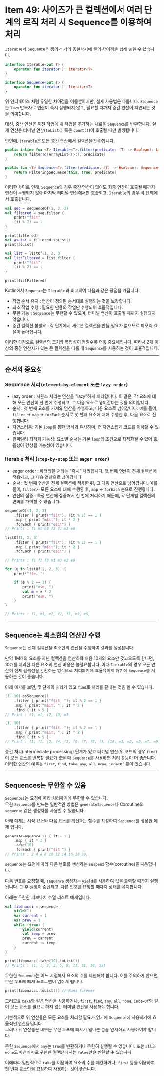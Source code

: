 # Item 49: 사이즈가 큰 컬렉션에서 여러 단계의 로직 처리 시 Sequence를 이용하여 처리

`Iterable`과 `Sequence`은 정의가 거의 동일하기에 둘의 차이점을 쉽게 놓칠 수 있습니다.

```kotlin
interface Iterable<out T> {
    operator fun iterator(): Iterator<T>
}

interface Sequence<out T> {
    operator fun iterator(): Iterator<T>
}
```

위 인터페이스 처럼 유일한 차이점을 이름뿐이지만, 실제 사용법은 다릅니다.
`Sequence`는 `lazy` 반복자로 연산이 즉시 실행되지 않고, 필요할 때까지 중간 연산이 지연되는 것을 의미합니다.

대신, 중간 연산은 이전 작업에 새 작업을 추가하는 새로운 `Sequence`를 반환합니다.
실제 연산은 터미널 연산(`toList()` 혹은 `count()`)이 호출될 때만 발생됩니다.

반면에, `Iterable`은 모든 중간 연산에서 컬렉션을 반환합니다.

```kotlin
public inline fun <T> Iterable<T>.filter(predicate: (T) -> Boolean): List<T> {
    return filterTo(ArrayList<T>(), predicate)
}

public fun <T> Sequence<T>.filter(predicate: (T) -> Boolean): Sequence<T> {
    return FilteringSequence(this, true, predicate)
}
```

이러한 차이로 인해, `Sequence`의 경우 중간 연산이 많아도 최종 연산이 호출될 때까지 연산이 수행되지 않아 마지막 터미널 연산에서만 호출되고,
`Iterable`의 경우 각 단꼐에서 호출됩니다.

```kotlin
val seq = sequenceOf(1, 2, 3)
val filtered = seq.filter {
    print("f$it")
    (it % 2) == 1
}

print(filtered)
val asList = filtered.toList()
print(asList)

val list = listOf(1, 2, 3)
val listFiltered = list.filter {
    print("f$it")
    (it % 2) == 1
}

print(listFiltered)
```

Kotlin에서 `Sequence`는 `Iterable`과 비교하여 다음과 같은 장점을 가집니다.

- 작업 순서 유지 : 연산이 정의된 순서대로 실행되는 것을 보장합니다.
- 최소 작업 수행 : 필요한 만큼의 작업만 수행되어 효율적입니다.
- 무한 가능 : `Sequence`는 무한할 수 있으며, 터미널 연산이 호출될 때까지 실행되지 않습니다.
- 중간 컬렉션 불필요 : 각 단계에서 새로운 컬렉션을 만들 필요가 없으므로 메모리 효율이 높아집니다.

이러한 이점으로 컬렉션의 크기와 복잡성이 커질수록 더욱 중요해집니다.
따라서 2개 이상의 중간 연산자가 있는 큰 컬렉션을 다룰 때 `Sequence`를 사용하는 것이 효율적입니다.

---

## 순서의 중요성

### Sequence 처리 (`element-by-element` 또는 `lazy order`)

- lazy order : 시퀀스 처리는 연산을 "lazy"하게 처리합니다. 이 말은, 각 요소에 대해 모든 연산이 한 번에 수행되고, 그 다음 요소로 넘어간다는 것을 의미합니다.
- 순서 : 첫 번째 요소를 가져와 연산을 수행하고, 다음 요소로 넘어갑니다. 예를 들어, `filter` -> `map` -> `forEach` 순서로 첫 번째 요소에 대해 수행한 후, 다음 요소로 진행합니다.
- 자연스러움: 기본 `loop`를 통한 방식과 유사하며, 더 자연스럽게 코드를 이해할 수 있습니다.
- 컴파일러 최적화 가능성: 요소별 순서는 기본 `loop`의 조건으로 최적화될 수 있어 효율성이 향상될 가능성이 있습니다.

### Iterable 처리 (`step-by-step` 또는 `eager order`)

- eager order : 이터러블 처리는 "즉시" 처리됩니다. 첫 번째 연산이 전체 컬렉션에 적용되고, 그 다음 연산으로 넘어갑니다.
- 순서 : 첫 번째 연산을 전체 컬렉션에 적용한 뒤, 그 다음 연산으로 넘어갑니다. 예를 들어, `filter`가 모든 요소에 대해 수행된 후, `map` -> `forEach` 순으로 진행됩니다.
- 연산의 집중 : 특정 연산에 집중해서 한 번에 처리하기 때문에, 각 단계별 컬렉션의 변화를 파악할 수 있습니다.

```kotlin
sequenceOf(1, 2, 3)
    .filter { print("f$it"); (it % 2) == 1 }
    .map { print("m$it"); it * 2 }
    .forEach { print("e$it") }
// Prints : f1 m1 e2 f2 f3 m3 e6

listOf(1, 2, 3)
    .filter { print("f$it"); (it % 2) == 1 }
    .map { print("m$it"); it * 2 }
    .forEach { print("e$it") }

// Prints : f1 f2 f3 m1 m3 e2 e6

for (e in listOf(1, 2, 3)) {
    print("f$e, ")

    if (e % 2 == 1) {
        print("m$e, ")
        val m = e * 2
        print("e$m, ")
    }
}

// Prints : f1, m1, e2, f2, f3, m3, e6,
```

---

## Sequence는 최소한의 연산만 수행

`Sequence`는 전체 컬렉션을 최소한의 연산을 수행하여 결과를 생성합니다.

만약 1M개의 요소를 지닌 컬렉션을 연산하여 처음 10개의 요소만 갖고오도록 한다면, 10개를 제외한 다른 요소의 연산 비용은 불필요합니다.
이때 `Iterable`의 경우 모든 연산이 전체 컬렉션을 반환하는 방식으로 처리되기에 효율적이지 않기에 `Sequence`를 사용하는 것이 좋습니다.

아래 예시를 보면, 몇 단계의 처리가 있고 `find`로 처리를 끝내는 것을 볼 수 있습니다.

```kotlin
(1..10).asSequence()
    .filter { print("f$it, "); it % 2 == 1 }
    .map { print("m$it, "); it * 2 }
    .find { it > 5 }
// Print : f1, m1, f2, f3, m3

(1..10)
    .filter { print("f$it, "); it % 2 == 1 }
    .map { print("m$it, "); it * 2 }
    .find { it > 5 }
// Print : f1, f2, f3, f4, f5, f6, f7, f8, f9, f10, m1, m3, m5, m7, m9
```

중간 처리(intermediate processing) 단계가 있고 터미널 연산(위 코드의 경우 `find`)이 모든 요소를 반복할 필요가 없을 때 `Sequence`를 사용하면 처리 성능이 더 좋습니다.
이러한 연산의 예로는 `first`, `find`, `take`, `any`, `all`, `none`, `indexOf` 등이 있습니다.

---

## Sequences는 무한할 수 있음

`Sequences`는 요청에 따라 처리하기에 무한할 수 있습니다.  
무한 `Sequence`를 만드는 일반적인 방법은 `generateSequence`나 Coroutine의 `sequence` 같은 생성자를 사용할 수 있습니다.

아래 예제는 시작 요소와 다음 요소를 계산하는 함수를 지정하여 `Sequence`를 생성한 예제 입니다.

```kotlin
generateSequence(1) { it + 1 }
    .map { it * 2 }
    .take(10)
    .forEach { print("$it ") }
// Prints : 2 4 6 8 10 12 14 16 18 20, 
```

`sequence`는 요청에 따라 다음 번호를 생성하는 `suspend` 함수(coroutine)을 사용합니다.

다음 번호를 요청할 때, `sequence` 생성자는 `yield`를 사용하여 값을 출력할 때까지 실행됩니다.
그 후 실행이 중단되고, 다른 번호를 요청할 때까지 상태를 유지합니다.

아래는 무한한 피보나치 수열 리스트 예제입니다.

```kotlin
val fibonacci = sequence {
    yield(1)
    var current = 1
    var prev = 1
    while (true) {
        yield(current)
        val temp = prev
        prev = current
        current += temp
    }
}

print(fibonacci.take(10).toList())
// Prints : [1, 1, 2, 3, 5, 8, 13, 21, 34, 55]
```

무한한 `Sequence`는 어느 시점에서 요소의 수를 제한해야 합니다. 이를 주의하지 않으면 무한 루프에 빠져 프로그램이 멈추게 됩니다.

```kotlin
print(fibonacci.toList()) // Runs forever
```

그러므로 `take`와 같은 연산을 사용하거나, `first`, `find`, `any`, `all`, `none`, `indexOf`와 같이 모든 요소를 필요로 하지 않는 터미널 연산을 사용해야 합니다.

기본적으로 위 연산들은 모든 요소를 처리할 필요가 없기에 `Sequence`에 사용하기에 효율적인 연산들입니다.   
그러나 위 연산들은 대부분 무한 루프에 빠지기 쉽다는 점을 인지하고 사옹하여야 합니다.

무한 `Sequence`에서 `any`는 `true`를 반환하거나 무한히 실행될 수 있습니다.
또한 `all`과 `none`도 마찬가지로 무한한 컬렉션에서는 `false`만을 반환할 수 있습니다.

이에따라 일반적으로 `take`를 이용하여 요소의 수를 제한하거나, `first` 등을 이용하여 첫 번째 요소만을 요청하여 사용하는 것이 좋습니다.